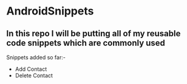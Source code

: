# AndroidSnippets

## In this repo I will be putting all of my reusable code snippets which are commonly used

Snippets added so far:-

* Add Contact
* Delete Contact
